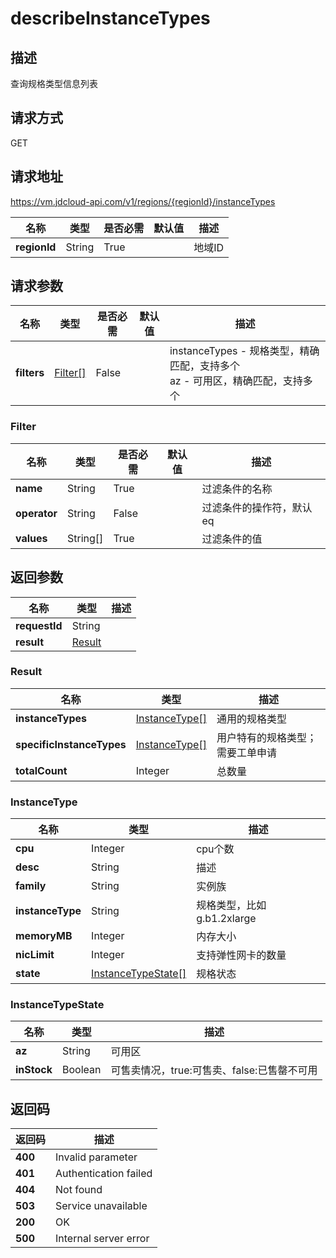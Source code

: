 # describeInstanceTypes


## 描述
查询规格类型信息列表


## 请求方式
GET

## 请求地址
https://vm.jdcloud-api.com/v1/regions/{regionId}/instanceTypes

|名称|类型|是否必需|默认值|描述|
|---|---|---|---|---|
|**regionId**|String|True||地域ID|

## 请求参数
|名称|类型|是否必需|默认值|描述|
|---|---|---|---|---|
|**filters**|[Filter[]](##Filter)|False||instanceTypes - 规格类型，精确匹配，支持多个<br>az - 可用区，精确匹配，支持多个<br>|

### <a name="Filter">Filter</a>
|名称|类型|是否必需|默认值|描述|
|---|---|---|---|---|
|**name**|String|True||过滤条件的名称|
|**operator**|String|False||过滤条件的操作符，默认eq|
|**values**|String[]|True||过滤条件的值|

## 返回参数
|名称|类型|描述|
|---|---|---|
|**requestId**|String||
|**result**|[Result](##Result)||


### <a name="Result">Result</a>
|名称|类型|描述|
|---|---|---|
|**instanceTypes**|[InstanceType[]](##InstanceType)|通用的规格类型|
|**specificInstanceTypes**|[InstanceType[]](##InstanceType)|用户特有的规格类型；需要工单申请|
|**totalCount**|Integer|总数量|
### <a name="InstanceType">InstanceType</a>
|名称|类型|描述|
|---|---|---|
|**cpu**|Integer|cpu个数|
|**desc**|String|描述|
|**family**|String|实例族|
|**instanceType**|String|规格类型，比如g.b1.2xlarge|
|**memoryMB**|Integer|内存大小|
|**nicLimit**|Integer|支持弹性网卡的数量|
|**state**|[InstanceTypeState[]](##InstanceTypeState)|规格状态|
### <a name="InstanceTypeState">InstanceTypeState</a>
|名称|类型|描述|
|---|---|---|
|**az**|String|可用区|
|**inStock**|Boolean|可售卖情况，true:可售卖、false:已售罄不可用|

## 返回码
|返回码|描述|
|---|---|
|**400**|Invalid parameter|
|**401**|Authentication failed|
|**404**|Not found|
|**503**|Service unavailable|
|**200**|OK|
|**500**|Internal server error|
